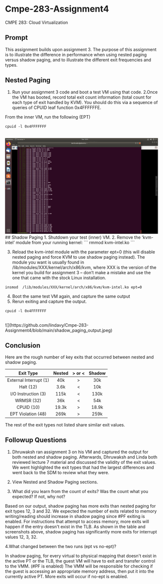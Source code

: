 # Cmpe-283-Assignment4
CMPE 283: Cloud Virtualization

## Prompt
This assignment builds upon assignment 3. The purpose of this assignment is to illustrate the difference in performance when using nested paging versus shadow paging, and to illustrate the different exit frequencies and types. 

## Nested Paging
1. Run your assignment 3 code and boot a test VM using that code. 
2.Once the VM has booted, record total exit count information (total count for each type of exit handled by KVM). You should do this via a sequence of queries of CPUID leaf function 0x4FFFFFFE.

From the inner VM, run the following (EPT)

```
cpuid -l 0x4FFFFFFF

```
<br/>
<img src="nested_paging_output.jpeg" width="800" />
## Shadow Paging
1. Shutdown your test (inner) VM.
2. Remove the ‘kvm-intel’ module from your running kernel: 
```
rmmod kvm-intel.ko
```

3. Reload the kvm-intel module with the parameter ept=0 (this will disable nested paging and force KVM to use shadow paging instead). The module you want is usually found in /lib/modules/XXX/kernel/arch/x86/kvm, where XXX is the version of the kernel you build for assignment 3 – don’t make a mistake and use the one that came with the stock Linux installation.
```
insmod  /lib/modules/XXX/kernel/arch/x86/kvm/kvm-intel.ko ept=0
```

4. Boot the same test VM again, and capture the same output 
5. Rerun exiting and capture the output. 
```
cpuid -l 0x4FFFFFFF
```
<br/>
![](https://github.com/lindavy/Cmpe-283-Assignment4/blob/main/shadow_paging_output.jpeg)

## Conclusion
Here are the rough number of key exits that occurred between nested and shadow paging. 

|Exit Type| Nested      |  > or < | Shadow     |
| :---:  | :---:       |    :----:   |    :---:      |
|External Interrupt (1)| 40k | > | 30k  |
| Halt (12) | 3.6k | < | 10k |
| I/O Instruction (3) | 115k | < | 130k | 
| WRMSR (32) | 36k | < | 54k |
| CPUID (10) | 19.3k | > | 18.9k |
| EPT Violation (48) | 269k | > | 259k | 

The rest of the exit types not listed share similar exit values.

## Followup Questions
1. Dhruwaksh ran assignment 3 on his VM and captured the output for both nested and shadow paging. Afterwards, Dhruwaksh and Linda both reviewed lecture 7 material and discussed the validity of the exit values. We went highlighted the exit types that had the largest differences and went back to the SDM to review what they were. 

2. View Nested and Shadow Paging sections. 

3. What did you learn from the count of exits? Was the count what you expected? If not, why not? 

Based on our output, shadow paging has more exits than nested paging for exit types 12, 3 and 32. We expected the number of exits related to memory writing/reading should increase in shadow paging since #PF exiting is enabled. For instructions that attempt to access memory, more exits will happen if the entry doesn't exist in the TLB. As shown in the table and screenshots above, shadow paging has significantly more exits for interrupt values 12, 3, 32.  

4.What changed between the two runs (ept vs no-ept)?

In shadow paging, for every virtual to physical mapping that doesn't exist in the active PT or the TLB, the guest VM will have to exit and transfer control to the VMM. (#PF is enabled) The VMM will be responsible for checking if the guest is accessing an appropriate memory address, then put it into the currently active PT. More exits will occur if no-ept is enabled. 


